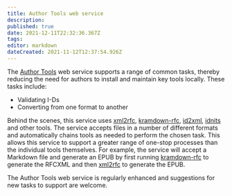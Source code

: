 ```yaml
---
title: Author Tools web service
description: 
published: true
date: 2021-12-11T22:32:36.367Z
tags: 
editor: markdown
dateCreated: 2021-11-12T12:37:54.926Z
---
```


The [Author Tools](https://author-tools.ietf.org) web service supports a range of common tasks, thereby reducing the need for authors to install and maintain key tools locally.  These tasks include:
* Validating I-Ds
* Converting from one format to another 

Behind the scenes, this service uses [xml2rfc](https://github.com/ietf-tools/xml2rfc), [kramdown-rfc](https://github.com/cabo/kramdown-rfc2629), [id2xml](https://github.com/ietf-tools/id2xml), [idnits](https://github.com/ietf-tools/idnits-mirror) and other tools.  The service accepts files in a number of different formats and automatically chains tools as needed to perform the chosen task.  This allows this service to support a greater range of one-stop processes than the individual tools themselves.  For example, the service will accept a Markdown file and generate an EPUB by first running [kramdown-rfc](https://github.com/cabo/kramdown-rfc2629) to generate the RFCXML and then [xml2rfc](https://github.com/ietf-tools/xml2rfc) to generate the EPUB.

The Author Tools web service is regularly enhanced and suggestions for new tasks to support are welcome.

